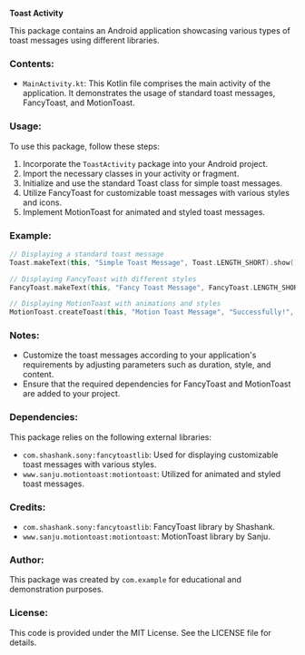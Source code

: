 **Toast Activity**

This package contains an Android application showcasing various types of toast messages using different libraries.

### Contents:

- `MainActivity.kt`: This Kotlin file comprises the main activity of the application. It demonstrates the usage of standard toast messages, FancyToast, and MotionToast.
  
### Usage:

To use this package, follow these steps:

1. Incorporate the `ToastActivity` package into your Android project.
2. Import the necessary classes in your activity or fragment.
3. Initialize and use the standard Toast class for simple toast messages.
4. Utilize FancyToast for customizable toast messages with various styles and icons.
5. Implement MotionToast for animated and styled toast messages.

### Example:

```kotlin
// Displaying a standard toast message
Toast.makeText(this, "Simple Toast Message", Toast.LENGTH_SHORT).show()

// Displaying FancyToast with different styles
FancyToast.makeText(this, "Fancy Toast Message", FancyToast.LENGTH_SHORT, FancyToast.SUCCESS, true).show()

// Displaying MotionToast with animations and styles
MotionToast.createToast(this, "Motion Toast Message", "Successfully!", MotionToastStyle.SUCCESS, MotionToast.GRAVITY_BOTTOM, MotionToast.SHORT_DURATION, font)
```

### Notes:

- Customize the toast messages according to your application's requirements by adjusting parameters such as duration, style, and content.
- Ensure that the required dependencies for FancyToast and MotionToast are added to your project.

### Dependencies:

This package relies on the following external libraries:

- `com.shashank.sony:fancytoastlib`: Used for displaying customizable toast messages with various styles.
- `www.sanju.motiontoast:motiontoast`: Utilized for animated and styled toast messages.

### Credits:

- `com.shashank.sony:fancytoastlib`: FancyToast library by Shashank.
- `www.sanju.motiontoast:motiontoast`: MotionToast library by Sanju.

### Author:

This package was created by `com.example` for educational and demonstration purposes.

### License:

This code is provided under the MIT License. See the LICENSE file for details.
